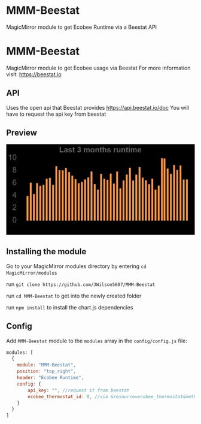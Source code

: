 # MMM-Beestat
MagicMirror module to get Ecobee Runtime via a Beestat API
# MMM-Beestat
MagicMirror module to get Ecobee usage via Beestat
For more information visit: https://beestat.io

## API
Uses the open api that Beestat provides
https://api.beestat.io/doc
You will have to request the api key from beestat

## Preview
![screenshot1](screenshot1.JPG)

## Installing the module
Go to your MagicMirror modules directory by entering `cd MagicMirror/modules`

run `git clone https://github.com/JWilson5607/MMM-Beestat`

run `cd MMM-Beestat` to get into the newly created folder

run `npm install` to install the chart.js dependencies

## Config
Add `MMM-Beestat` module to the `modules` array in the `config/config.js` file:
````javascript
modules: [
  {
    module: "MMM-Beestat",
    position: "top_right",
    header: "Ecobee Runtime",
    config: {
        api_key: "", //request it from beestat
        ecobee_thermostat_id: 0, //via &resource=ecobee_thermostat&method=read_id
    }
  }
]
